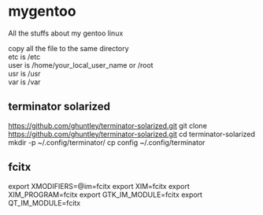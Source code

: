 # mygentoo
All the stuffs about my gentoo linux

copy all the file to the same directory  
etc is /etc  
user is /home/your_local_user_name or /root  
usr is /usr  
var is /var  

## terminator solarized
https://github.com/ghuntley/terminator-solarized.git
git clone https://github.com/ghuntley/terminator-solarized.git
cd terminator-solarized
mkdir -p ~/.config/terminator/
cp config ~/.config/terminator

## fcitx
export XMODIFIERS=@im=fcitx
export XIM=fcitx
export XIM_PROGRAM=fcitx
export GTK_IM_MODULE=fcitx
export QT_IM_MODULE=fcitx
